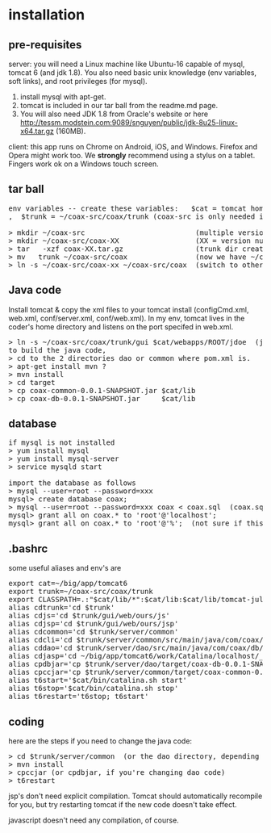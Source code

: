 # installation

pre-requisites
--------------
server:  you will need a Linux machine like Ubuntu-16 capable of mysql, tomcat 6 (and jdk 1.8).  You also need basic unix knowledge (env variables, soft links), and root privileges (for mysql).  
1.  install mysql with apt-get.  
2.  tomcat is included in our tar ball from the readme.md page.  
3.  You will also need JDK 1.8 from Oracle's website or here http://tessm.modstein.com:9089/snguyen/public/jdk-8u25-linux-x64.tar.gz (160MB).

client:  this app runs on Chrome on Android, iOS, and Windows.  Firefox and Opera might work too.  We <b>strongly</b> recommend using a stylus on a tablet.  Fingers work ok on a Windows touch screen.

tar ball
--------
<pre>
env variables -- create these variables:   $cat = tomcat home
,  $trunk = ~/coax-src/coax/trunk (coax-src is only needed if you run multiple versions of coax)

> mkdir ~/coax-src                          (multiple versions of the source can live here)
> mkdir ~/coax-src/coax-XX                  (XX = version number)
> tar   -xzf coax-XX.tar.gz                 (trunk dir created)
> mv   trunk ~/coax-src/coax                (now we have ~/coax-src/coax-XX/trunk)
> ln -s ~/coax-src/coax-xx ~/coax-src/coax  (switch to other coax versions using soft link)
</pre>

Java code
---------
Install tomcat & copy the xml files to your tomcat install (configCmd.xml, web.xml, conf/server.xml, conf/web.xml).  In my env, tomcat lives in the coder's home directory and listens on the port specifed in web.xml.
<pre>
> ln -s ~/coax-src/coax/trunk/gui $cat/webapps/ROOT/jdoe  (jdoe is coder's name)
to build the java code, 
> cd to the 2 directories dao or common where pom.xml is.
> apt-get install mvn ?
> mvn install
> cd target
> cp coax-common-0.0.1-SNAPSHOT.jar $cat/lib
> cp coax-db-0.0.1-SNAPSHOT.jar     $cat/lib
</pre>

database
--------
<pre>
if mysql is not installed
> yum install mysql
> yum install mysql-server
> service mysqld start

import the database as follows
> mysql --user=root --password=xxx
mysql> create database coax;
> mysql --user=root --password=xxx coax < coax.sql  (coax.sql is in trunk/server/database)
mysql> grant all on coax.* to 'root'@'localhost';
mysql> grant all on coax.* to 'root'@'%';  (not sure if this is needed)
</pre>

.bashrc
-------
some useful aliases and env's are
<pre>
export cat=~/big/app/tomcat6
export trunk=~/coax-src/coax/trunk
export CLASSPATH=.:"$cat/lib/*":$cat/lib:$cat/lib/tomcat-juli.jar
alias cdtrunk='cd $trunk'
alias cdjs='cd $trunk/gui/web/ours/js'
alias cdjsp='cd $trunk/gui/web/ours/jsp'
alias cdcommon='cd $trunk/server/common'
alias cdcli='cd $trunk/server/common/src/main/java/com/coax/common/Cli'
alias cddao='cd $trunk/server/dao/src/main/java/com/coax/db/dao' 
alias cdjasp='cd ~/big/app/tomcat6/work/Catalina/localhost/_/org/apache/jsp/jdoe/web/ours/jsp' (for debugging jsp)
alias cpdbjar='cp $trunk/server/dao/target/coax-db-0.0.1-SNAPSHOT.jar $cat/lib'
alias cpccjar='cp $trunk/server/common/target/coax-common-0.0.1-SNAPSHOT.jar $cat/lib'
alias t6start='$cat/bin/catalina.sh start'
alias t6stop='$cat/bin/catalina.sh stop'
alias t6restart='t6stop; t6start'
</pre>

coding
------
here are the steps if you need to change the java code:
<pre>
> cd $trunk/server/common  (or the dao directory, depending on which code you're changing)
> mvn install
> cpccjar (or cpdbjar, if you're changing dao code)
> t6restart
</pre>
jsp's don't need explicit compilation.  Tomcat should automatically recompile for you, but try restarting tomcat if the new code doesn't take effect.

javascript doesn't need any compilation, of course.
